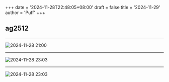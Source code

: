+++
date = '2024-11-28T22:48:05+08:00'
draft = false
title = '2024-11-29'
author = 'Puff'
+++

## ag2512

---

![2024-11-28 21:00](/images/2024-11-28-22-53-54.png)

---

![2024-11-28 23:03](/images/2024-11-28-23-03-21.png)

---

![2024-11-28 23:03](/images/2024-11-28-23-03-43.png)
